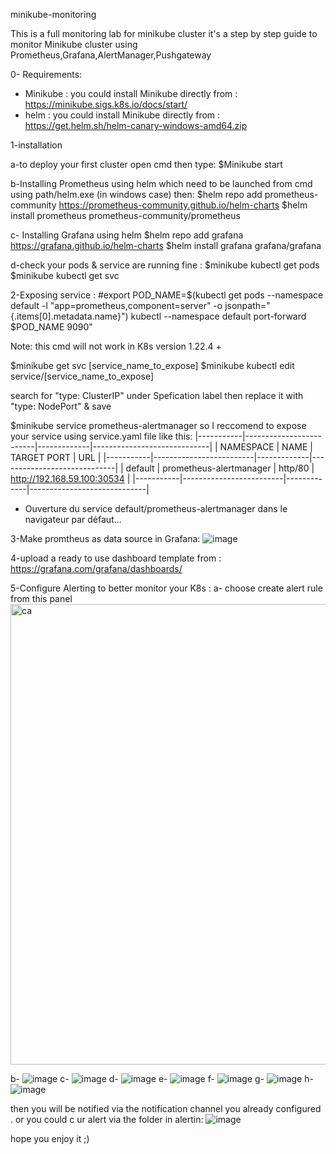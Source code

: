 minikube-monitoring

This is a full monitoring lab for minikube cluster 
it's a step by step guide to monitor Minikube cluster using Prometheus,Grafana,AlertManager,Pushgateway

0- Requirements:

* Minikube : you could install Minikube directly from : https://minikube.sigs.k8s.io/docs/start/
* helm :     you could install Minikube directly from : https://get.helm.sh/helm-canary-windows-amd64.zip


1-installation 

 a-to deploy your first cluster open cmd then type:
  $Minikube start 

 b-Installing Prometheus using helm which need to be launched from cmd using path/helm.exe (in windows case) then:
  $helm repo add prometheus-community https://prometheus-community.github.io/helm-charts
  $helm install prometheus prometheus-community/prometheus

 c- Installing Grafana using helm
  $helm repo add grafana https://grafana.github.io/helm-charts
  $helm install grafana grafana/grafana

 d-check your pods & service  are running fine :
  $minikube kubectl get pods
  $minikube kubectl get svc

2-Exposing service : 
  #export POD_NAME=$(kubectl get pods --namespace default -l "app=prometheus,component=server" -o jsonpath="{.items[0].metadata.name}")
   kubectl --namespace default port-forward $POD_NAME 9090"
   
 Note: this cmd will not work in K8s version 1.22.4 + 
 
$minikube get svc [service_name_to_expose]
$minikube kubectl edit service/[service_name_to_expose]

search for "type: ClusterIP" under Spefication label then replace it with "type: NodePort" & save

   $minikube service prometheus-alertmanager
so I reccomend to expose your service using service.yaml file like this:
|-----------|-------------------------|-------------|-----------------------------|
| NAMESPACE |          NAME           | TARGET PORT |             URL             |
|-----------|-------------------------|-------------|-----------------------------|
| default   | prometheus-alertmanager | http/80     | http://192.168.59.100:30534 |
|-----------|-------------------------|-------------|-----------------------------|
* Ouverture du service default/prometheus-alertmanager dans le navigateur par défaut...


3-Make promtheus as data source in Grafana:
  ![image](https://user-images.githubusercontent.com/74049018/147853040-4fc4eef4-cf4d-4c75-b91e-5bcaa26f3cd2.png)
  
4-upload a ready to use dashboard template from :
   https://grafana.com/grafana/dashboards/
   
5-Configure Alerting to better monitor your K8s :
  a- choose create alert rule from this panel 
  <img width="737" alt="ca" src="https://user-images.githubusercontent.com/74049018/147853457-12c7e34a-d551-4f84-a427-81428cdf72e4.PNG">
  
  b-
  ![image](https://user-images.githubusercontent.com/74049018/147853537-e79628f9-6000-4034-b450-0e39ff66df2d.png)
  c-
  ![image](https://user-images.githubusercontent.com/74049018/147853547-9a902af8-057e-4d28-9ec4-0d34922abb6a.png)
  d-
  ![image](https://user-images.githubusercontent.com/74049018/147853562-49b720f9-d01f-4186-96d9-cfd650181fdb.png)
  e-
  ![image](https://user-images.githubusercontent.com/74049018/147853572-b47b503c-2882-41de-9af4-ca84d9499929.png)
  f-
  ![image](https://user-images.githubusercontent.com/74049018/147853583-f23239df-0d13-483d-96a0-f26548fbda41.png)
  g-
  ![image](https://user-images.githubusercontent.com/74049018/147853604-73cdc5c4-8367-49e8-ba00-ebcd0abe7f9e.png)
  h-
  ![image](https://user-images.githubusercontent.com/74049018/147853617-a15ed8dd-b9f8-48ff-a7cf-f8ca13ae9f55.png)
  
  then you will be notified via the notification channel you already configured . or you could c ur alert via the folder in alertin:
  ![image](https://user-images.githubusercontent.com/74049018/147853726-0ce806ae-5430-46fb-a823-273de848760b.png)


 hope you  enjoy it ;)









